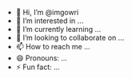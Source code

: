 - 👋 Hi, I’m @imgowri
- 👀 I’m interested in ...
- 🌱 I’m currently learning ...
- 💞️ I’m looking to collaborate on ...
- 📫 How to reach me ...
- 😄 Pronouns: ...
- ⚡ Fun fact: ...

<!---
imgowri/imgowri is a ✨ special ✨ repository because its `README.md` (this file) appears on your GitHub profile.
You can click the Preview link to take a look at your changes.
--->
